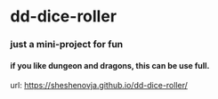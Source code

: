 # dd-dice-roller
### just a mini-project for fun
#### if you like dungeon and dragons, this can be use full.
url: https://sheshenovja.github.io/dd-dice-roller/
